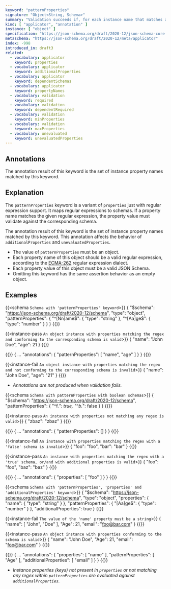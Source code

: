 ```yaml
---
keyword: "patternProperties"
signature: "Object<String, Schema>"
summary: "Validation succeeds if, for each instance name that matches any regular expressions that appear as a property name in this keyword's value, the child instance for that name successfully validates against each schema that corresponds to a matching regular expression."
kind: [ "applicator", "annotation" ]
instance: [ "object" ]
specification: "https://json-schema.org/draft/2020-12/json-schema-core.html#section-10.3.2.2"
metaschema: "https://json-schema.org/draft/2020-12/meta/applicator"
index: -998
introduced_in: draft3
related:
  - vocabulary: applicator
    keyword: properties
  - vocabulary: applicator
    keyword: additionalProperties
  - vocabulary: applicator
    keyword: dependentSchemas
  - vocabulary: applicator
    keyword: propertyNames
  - vocabulary: validation
    keyword: required
  - vocabulary: validation
    keyword: dependentRequired
  - vocabulary: validation
    keyword: minProperties
  - vocabulary: validation
    keyword: maxProperties
  - vocabulary: unevaluated
    keyword: unevaluatedProperties
---
```


Annotations
-----------

The annotation result of this keyword is the set of instance property names matched by this keyword.

## Explanation

The `patternProperties` keyword is a variant of `properties` just with regular expression support. It maps regular expressions to schemas. If a property name matches the given regular expression, the property value must validate against the corresponding schema.

The annotation result of this keyword is the set of instance property names matched by this keyword. This annotation affects the behavior of `additionalProperties` and `unevaluatedProperties`.

* The value of `patternProperties` must be an object.
* Each property name of this object should be a valid regular expression, according to the [ECMA-262](https://262.ecma-international.org/5.1/) regular expression dialect.
* Each property value of this object must be a valid JSON Schema.
* Omitting this keyword has the same assertion behavior as an empty object.

## Examples

{{<schema `Schema with 'patternProperties' keyword`>}}
{
  "$schema": "https://json-schema.org/draft/2020-12/schema",
  "type": "object",
  "patternProperties": {
    "^[Nn]ame$": { "type": "string" },
    "^[Aa]ge$": { "type": "number" }
  }
}
{{</schema>}}

{{<instance-pass `An object instance with properties matching the regex and conforming to the corresponding schema is valid`>}}
{ "name": "John Doe", "age": 21 }
{{</instance-pass>}}

{{<instance-annotation>}}
{
  ...
  "annotations": {
    "patternProperties": [ "name", "age" ]
  }
}
{{</instance-annotation>}}

{{<instance-fail `An object instance with properties matching the regex and not conforming to the corresponding schema is invalid`>}}
{ "name": "John Doe", "age": "21" }
{{</instance-fail>}}
* _Annotations are not produced when validation fails._

{{<schema `Schema with patternProperties with boolean schemas`>}}
{
  "$schema": "https://json-schema.org/draft/2020-12/schema",
  "patternProperties": {
    "^f.*": true,
    "^b.*": false
  }
}
{{</schema>}}

{{<instance-pass `An instance with properties not matching any regex is valid`>}}
{ "zbaz": "zbaz" }
{{</instance-pass>}}

{{<instance-annotation>}}
{
  ...
  "annotations": {
    "patternProperties": []
  }
}
{{</instance-annotation>}}

{{<instance-fail `An instance with properties matching the regex with a 'false' schema is invalid`>}}
{ "foo": "foo", "bar": "bar" }
{{</instance-fail>}}

{{<instance-pass `An instance with properties matching the regex with a 'true' schema, or/and with additional properties is valid`>}}
{ "foo": "foo", "baz": "baz" }
{{</instance-pass>}}

{{<instance-annotation>}}
{
  ...
  "annotations": {
    "properties": [ "foo" ]
  }
}
{{</instance-annotation>}}

{{<schema `Schema with 'patternProperties', 'properties' and 'additionalProperties' keyword`>}}
{
  "$schema": "https://json-schema.org/draft/2020-12/schema",
  "type": "object",
  "properties": {
    "name": { "type": "string" }
  },
  "patternProperties": {
    "[Aa]ge$": { "type": "number" }
  },
  "additionalProperties": true
}
{{</schema>}}

{{<instance-fail `The value of the 'name' property must be a string`>}}
{
  "name": [ "John", "Doe" ],
  "Age": 21,
  "email": "foo@bar.com"
}
{{</instance-fail>}}

{{<instance-pass `An object instance with properties conforming to the schema is valid`>}}
{
  "name": "John Doe",
  "Age": 21,
  "email": "foo@bar.com"
}
{{</instance-pass>}}

{{<instance-annotation>}}
{
  ...
  "annotations": {
    "properties": [ "name" ],
    "patternProperties": [ "Age" ],
    "additionalProperties": [ "email" ]
  }
}
{{</instance-annotation>}}
* _Instance properties (keys) not present in `properties` or not matching any regex within `patternProperties` are evaluated against `additionalProperties`._